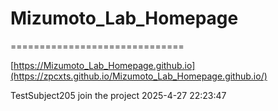 # Mizumoto_Lab_Homepage

==============================

[https://Mizumoto_Lab_Homepage.github.io](https://zpcxts.github.io/Mizumoto_Lab_Homepage.github.io/)


TestSubject205 join the project
2025-4-27 22:23:47
